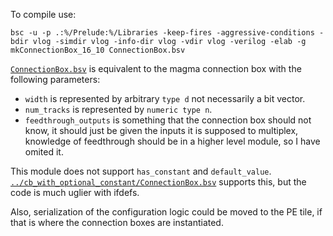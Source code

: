 To compile use:
```
bsc -u -p .:%/Prelude:%/Libraries -keep-fires -aggressive-conditions -bdir vlog -simdir vlog -info-dir vlog -vdir vlog -verilog -elab -g mkConnectionBox_16_10 ConnectionBox.bsv
```

[`ConnectionBox.bsv`](ConnectionBox.bsv) is equivalent to the magma connection box with the following parameters:

* `width` is represented by arbitrary `type d` not necessarily a bit vector.
* `num_tracks` is represented by `numeric type n`.
* `feedthrough_outputs` is something that the connection box should not know, it should just be given the inputs it is supposed to multiplex, knowledge of feedthrough should be in a higher level module, so I have omited it. 

This module does not support `has_constant` and `default_value`. [`../cb_with_optional_constant/ConnectionBox.bsv`](../cb_with_optional_constant/ConnectionBox.bsv) supports this, but the code is much uglier with ifdefs.

Also, serialization of the configuration logic could be moved to the PE tile, if that is where the connection boxes are instantiated.
